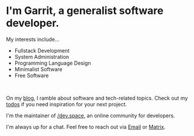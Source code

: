 # I'm Garrit, a generalist software developer.

My interests include...

* Fullstack Development
* System Administration
* Programming Language Design
* Minimalist Software
* Free Software

&emsp;

On my [blog](/posts), I ramble about software and tech-related topics. Check
out my [todos](/todo) if you need inspiration for your next project.

I'm the maintainer of [/dev.space](https://slashdev.space), an online
community for developers.

I'm always up for a chat. Feel free to reach out via
[Email](mailto:garrit@slashdev.space) or
[Matrix](https://matrix.to/#/@garrit:matrix.slashdev.space).
